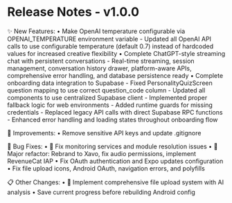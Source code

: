 # Release Notes - v1.0.0

✨ New Features:
• Make OpenAI temperature configurable via OPENAI_TEMPERATURE environment variable - Updated all OpenAI API calls to use configurable temperature (default 0.7) instead of hardcoded values for increased creative flexibility
• Complete ChatGPT-style streaming chat with persistent conversations - Real-time streaming, session management, conversation history drawer, platform-aware APIs, comprehensive error handling, and database persistence ready
• Complete onboarding data integration to Supabase - Fixed PersonalityQuizScreen question mapping to use correct question_code column - Updated all components to use centralized Supabase client - Implemented proper fallback logic for web environments - Added runtime guards for missing credentials - Replaced legacy API calls with direct Supabase RPC functions - Enhanced error handling and loading states throughout onboarding flow

🔧 Improvements:
• Remove sensitive API keys and update .gitignore

🐛 Bug Fixes:
• 🔧 Fix monitoring services and module resolution issues
• 🚀 Major refactor: Rebrand to Xavo, fix audio permissions, implement RevenueCat IAP
• Fix OAuth authentication and Expo updates configuration
• Fix file upload icons, Android OAuth, navigation errors, and polyfills

📋 Other Changes:
• 🚀 Implement comprehensive file upload system with AI analysis
• Save current progress before rebuilding Android config
